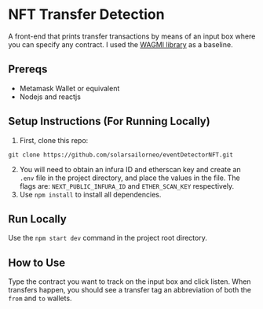 # NFT Transfer Detection
A front-end that prints transfer transactions by means of an input box where you can specify any contract. I used the [WAGMI library](https://github.com/tmm/wagmi) as a baseline.

## Prereqs
- Metamask Wallet or equivalent
- Nodejs and reactjs

## Setup Instructions (For Running Locally)
1. First, clone this repo:
```
git clone https://github.com/solarsailorneo/eventDetectorNFT.git
```
2. You will need to obtain an infura ID and etherscan key and create an `.env` file in the project directory, and place the values in the file. The flags are: `NEXT_PUBLIC_INFURA_ID` and `ETHER_SCAN_KEY` respectively.
3. Use `npm install` to install all dependencies.

## Run Locally
Use the `npm start dev` command in the project root directory.

## How to Use
Type the contract you want to track on the input box and click listen. When transfers happen, you should see a transfer tag an abbreviation of both the `from` and `to` wallets.
